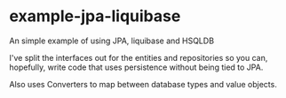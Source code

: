 example-jpa-liquibase
=====================

An simple example of using JPA, liquibase and HSQLDB

I've split the interfaces out for the entities and repositories so you can, hopefully,
write code that uses persistence without being tied to JPA.

Also uses Converters to map between database types and value objects.
